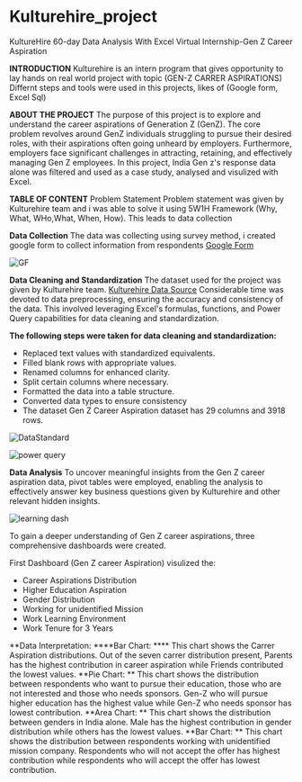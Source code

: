 # Kulturehire_project
KultureHire 60-day Data Analysis With Excel Virtual Internship-Gen Z Career Aspiration

**INTRODUCTION**
Kulturehire is an intern program that gives opportunity to lay hands on real world project with topic (GEN-Z CARRER ASPIRATIONS)
Differnt steps and tools were used in this projects, likes of (Google form, Excel Sql)

**ABOUT THE PROJECT**
The purpose of this project is to explore and understand the career aspirations of Generation Z (GenZ). The core problem revolves around GenZ individuals struggling to pursue their desired roles, with their aspirations often going unheard by employers. Furthermore, employers face significant challenges in attracting, retaining, and effectively managing Gen Z employees. In this project, India Gen z's response data alone was filtered and used as a case study, analysed and visulized with Excel.

**TABLE OF CONTENT**
Problem Statement
Problem statement was given by Kulturehire team and i was able to solve it using 5W1H Framework (Why, What, WHo,What, When, How). This leads to data collection

**Data Collection**
The data was collecting using survey method, i created google form to collect information from respondents 
[Google Form](https://docs.google.com/forms/d/e/1FAIpQLSe9lwmeb9ngTaghNP90fdZuYha5uHbs29gDKJvCyWpF5LkxWA/viewform?usp=sf_link)

![GF](https://github.com/user-attachments/assets/d0fe941b-4112-445e-b67b-e79bd3f59adb)



**Data Cleaning and Standardization**
The dataset used for the project was given by Kulturehire team. 
[Kulturehire Data Source](https://docs.google.com/spreadsheets/d/1QrGs3rT9RwmBP46hZgfVvScUFPWN3wMCFWiRRmWY3cE/edit?usp=sharing) 
Considerable time was devoted to data preprocessing, ensuring the accuracy and consistency of the data. This involved leveraging Excel's formulas, functions, and Power Query capabilities for data cleaning and standardization.

**The following steps were taken for data cleaning and standardization:**

+ Replaced text values with standardized equivalents.
+ Filled blank rows with appropriate values.
+ Renamed columns for enhanced clarity.
+ Split certain columns where necessary.
+ Formatted the data into a table structure.
+ Converted data types to ensure consistency
+ The dataset Gen Z Career Aspiration dataset has 29 columns and 3918 rows.

![DataStandard](https://github.com/user-attachments/assets/8dd1a2a6-3ba1-4d48-834a-23b792cceeb9)

![power query](https://github.com/user-attachments/assets/9586f708-2ea1-4dfa-80e4-f7bf344eef5b)


**Data Analysis**
To uncover meaningful insights from the Gen Z career aspiration data, pivot tables were employed, enabling the analysis to effectively answer key business questions given by Kulturehire and other relevant hidden insights.

![learning dash](https://github.com/user-attachments/assets/7ba377d8-d4d1-4d05-812c-b2d29dec102f)

To gain a deeper understanding of Gen Z career aspirations, three comprehensive dashboards were created.

First Dashboard (Gen Z career Aspiration) visulized the:
+ Career Aspirations Distribution
+ Higher Education Aspiration
+ Gender Distribution
+ Working for unidentified Mission
+ Work Learning Environment
+ Work Tenure for 3 Years

**Data Interpretation:
****Bar Chart: **** This chart shows the Carrer Aspiration distributions. Out of the seven carrer distribution present, Parents has the highest contribution in career aspiration while Friends contributed the lowest values.
**Pie Chart: ** This chart shows the distribution between respondents who want to pursue their education, those who are not interested and those who needs sponsors. Gen-Z who will pursue higher education has the highest value while Gen-Z who needs sponsor has lowest contribution.
**Area Chart: ** This chart shows the distribution between genders in India alone. Male has the highest contribution in gender distribution while others has the lowest values.
**Bar Chart: ** This chart shows the distribution between respondents working with unidentified mission company. Respondents who will not accept the offer has highest contribution while respondents who will accept the offer has lowest contribution.


